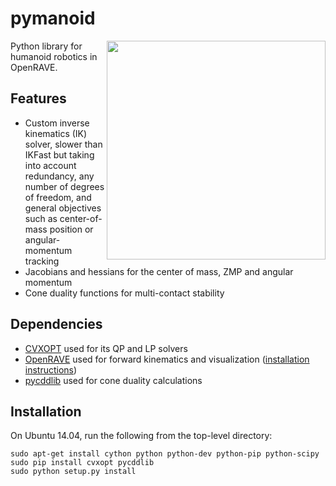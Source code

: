 # pymanoid

<img src="https://scaron.info/images/ijhr-2016.png" width="350" align="right" />

Python library for humanoid robotics in OpenRAVE.

## Features

- Custom inverse kinematics (IK) solver, slower than IKFast but taking into
  account redundancy, any number of degrees of freedom, and general objectives
  such as center-of-mass position or angular-momentum tracking
- Jacobians and hessians for the center of mass, ZMP and angular momentum
- Cone duality functions for multi-contact stability

## Dependencies

- [CVXOPT](http://cvxopt.org/) used for its QP and LP solvers
- [OpenRAVE](https://github.com/rdiankov/openrave) used for forward kinematics and visualization ([installation instructions](https://scaron.info/teaching/installing-openrave-on-ubuntu-14.04.html))
- [pycddlib](https://pycddlib.readthedocs.org/en/latest/) used for cone duality calculations

## Installation

On Ubuntu 14.04, run the following from the top-level directory:

```
sudo apt-get install cython python python-dev python-pip python-scipy
sudo pip install cvxopt pycddlib
sudo python setup.py install
```
